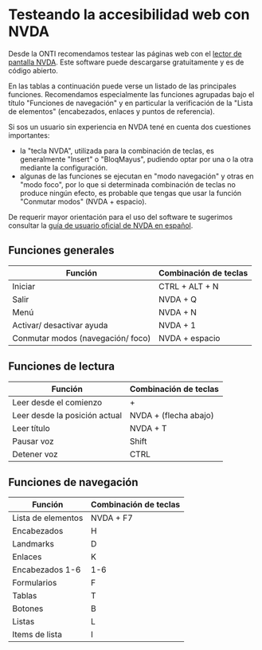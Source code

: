 # Testeando la accesibilidad web con NVDA

Desde la ONTI recomendamos testear las páginas web con el [lector de pantalla NVDA](https://www.nvaccess.org/). Este software puede descargarse gratuitamente y es de código abierto.

En las tablas a continuación puede verse un listado de las principales funciones. Recomendamos especialmente las funciones agrupadas bajo el título "Funciones de navegación" y en particular la verificación de la "Lista de elementos" (encabezados, enlaces y puntos de referencia).

Si sos un usuario sin experiencia en NVDA tené en cuenta dos cuestiones importantes:

- la "tecla NVDA", utilizada para la combinación de teclas, es generalmente "Insert" o "BloqMayus", pudiendo optar por una o la otra mediante la configuración.
- algunas de las funciones se ejecutan en "modo navegación" y otras en "modo foco", por lo que si determinada combinación de teclas no produce ningún efecto, es probable que tengas que usar la función "Conmutar modos" (NVDA + espacio).

De requerir mayor orientación para el uso del software te sugerimos consultar la [guía de usuario oficial de NVDA en español](https://nvdaes.github.io/userGuide.html).

## Funciones generales

| **Función** | **Combinación de teclas** |
| --- | --- |
| Iniciar | CTRL + ALT + N |
| Salir | NVDA + Q |
| Menú | NVDA + N |
| Activar/ desactivar ayuda | NVDA + 1 |
| Conmutar modos (navegación/ foco) | NVDA + espacio |

## Funciones de lectura

| **Función** | **Combinación de teclas** |
| --- | --- |
| Leer desde el comienzo | + |
| Leer desde la posición actual | NVDA + (flecha abajo) |
| Leer título | NVDA + T |
| Pausar voz | Shift |
| Detener voz | CTRL |

## Funciones de navegación

| **Función** | **Combinación de teclas** |
| --- | --- |
| Lista de elementos | NVDA + F7 |
| Encabezados | H |
| Landmarks | D |
| Enlaces | K |
| Encabezados 1-6 | 1-6 |
| Formularios | F |
| Tablas | T |
| Botones | B |
| Listas | L |
| Items de lista | I |
